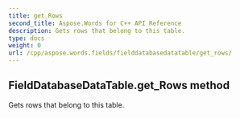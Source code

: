 ```yaml
---
title: get_Rows
second_title: Aspose.Words for C++ API Reference
description: Gets rows that belong to this table. 
type: docs
weight: 0
url: /cpp/aspose.words.fields/fielddatabasedatatable/get_rows/
---
```

## FieldDatabaseDataTable.get_Rows method


Gets rows that belong to this table. 

